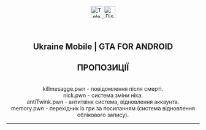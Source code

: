 <p align="center">
  <a href="https://t.me/GrenX_Studio" target="_blank">
    <img src="https://i.imgur.com/qbW4p8Y.png" width="30" height="30" title="Telegram" alt="Telegram">
  </a>
  <a href="https://discordapp.com/users/829645751248355358/" target="_blank">
    <img src="https://i.imgur.com/TFvPWEX.png" width="30" height="30" title="Discord" alt="Discord">
  </a>
</p>

<br/>

<h2 align="center">Ukraine Mobile | GTA FOR ANDROID</h2>
<h2 align="center">ПРОПОЗИЦІЇ</h2>

<p align="center">
  <br/>
  killmesagge.pwn - повідомлення після смерті.<br/>
  nick.pwn - система зміни ніка.<br/>
  antiTwink.pwn - антитвінк система, відновлення аккаунта.<br/>
  memory.pwn - перехідник із гри за посиланням (система відновлення облікового запису).
</p>

<hr/>
